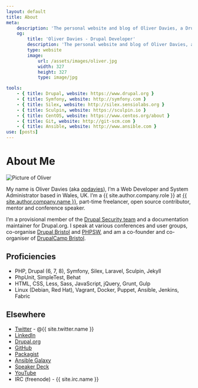 ```yaml
---
layout: default
title: About
meta:
    description: 'The personal website and blog of Oliver Davies, a Drupal Developer and System Administrator from Wales, UK.'
    og:
        title: 'Oliver Davies - Drupal Developer'
        description: 'The personal website and blog of Oliver Davies, a Drupal Developer and System Administrator from Wales, UK.'
        type: website
        image:
            url: /assets/images/oliver.jpg
            width: 327
            height: 327
            type: image/jpg

tools:
    - { title: Drupal, website: https://www.drupal.org }
    - { title: Symfony, website: http://symfony.com }
    - { title: Silex, website: http://silex.sensiolabs.org }
    - { title: Sculpin, website: https://sculpin.io }
    - { title: CentOS, website: https://www.centos.org/about }
    - { title: Git, website: http://git-scm.com }
    - { title: Ansible, website: http://www.ansible.com }
use: [posts]
---
```

# About Me

<img src="{{ site.gravatar.url }}?s=200" alt="Picture of Oliver" class="me img-circle">

My name is Oliver Davies (aka [opdavies][1]), I’m a Web Developer and System Administrator based in Wales, UK. I’m a {{ site.author.company.role }} at [{{ site.author.company.name }}][20], part-time freelancer, open source contributor, mentor and conference speaker.

I’m a provisional member of the [Drupal Security team][14] and a documentation maintainer for Drupal.org. I speak at various conferences and user groups, co-organise [Drupal Bristol][15] and [PHPSW][17], and am a co-founder and co-organiser of [DrupalCamp Bristol][18].

## Proficiencies

- PHP, Drupal (6, 7, 8), Symfony, Silex, Laravel, Sculpin, Jekyll
- PhpUnit, SimpleTest, Behat
- HTML, CSS, Less, Sass, JavaScript, jQuery, Grunt, Gulp
- Linux (Debian, Red Hat), Vagrant, Docker, Puppet, Ansible, Jenkins, Fabric

## Elsewhere

* [Twitter][21] - @{{ site.twitter.name }}
* [LinkedIn][27]
* [Drupal.org][22]
* [GitHub][23]
* [Packagist][24]
* [Ansible Galaxy][25]
* [Speaker Deck][26]
* [YouTube][28]
* IRC (freenode) - {{ site.irc.name }}

[1]: https://www.google.com/#q=opdavies
[2]: https://www.drupal.org
[3]: http://symfony.com
[4]: http://git-scm.com
[5]: https://en.wikipedia.org/wiki/Linux
[6]: http://www.ansible.com
[7]: https://assoc.drupal.org
[8]: https://www.microserve.io
[9]: http://precedent.com
[10]: http://www.nomensa.com
[11]: https://www.drupal.org/u/opdavies/issue-credits/3060
[12]: https://www.drupal.org/project/user/381388
[13]: https://www.drupal.org/user/381388/people-mentored
[14]: https://www.drupal.org/security-team
[15]: http://www.drupalbristol.org.uk
[16]: https://groups.drupal.org/wales-uk
[17]: https://phpsw.uk
[18]: http://www.drupalcampbristol.co.uk
[19]: {{site.url}}/talks/
[20]: {{site.author.company.website}}
[21]: {{site.twitter.url}}
[22]: {{site.drupalorg.url_nice}}
[23]: {{site.github.url}}
[24]: {{site.packagist.url}}
[25]: {{site.ansible_galaxy.url}}
[26]: {{site.speakerdeck.url}}
[27]: {{site.linkedin.url}}
[28]: {{site.youtube.channel_url}}
[29]: http://silex.sensiolabs.org
[30]: https://laravel.com
[31]: https://sculpin.io
[32]: https://docs.puppet.com/guides/faq.html#what-is-puppet
[33]: {{site.joindin.url}}
[34]: https://www.ctidigital.com
[35]: {{site.wordpress.url}}
